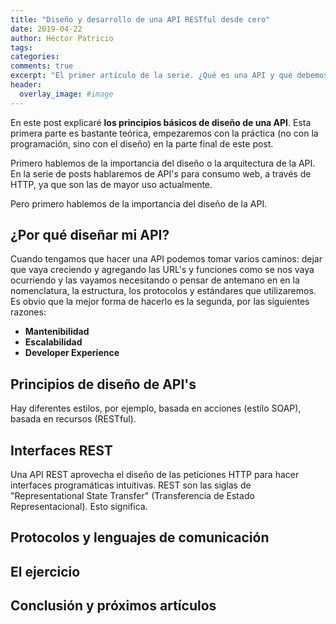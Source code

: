 ```yaml
---
title: "Diseño y desarrollo de una API RESTful desde cero"
date: 2019-04-22
author: Héctor Patricio
tags:
categories: 
comments: true
excerpt: "El primer artículo de la serie. ¿Qué es una API y qué debemos tener en cuenta al diseñarla?"
header:
  overlay_image: #image
---
```


En este post explicaré **los principios básicos de diseño de una API**. Esta primera parte es bastante teórica, empezaremos con la práctica (no con la programación, sino con el diseño) en la parte final de este post.

Primero hablemos de la importancia del diseño o la arquitectura de la API. En la serie de posts hablaremos de API's para consumo web, a través de HTTP, ya que son las de mayor uso actualmente.

Pero primero hablemos de la importancia del diseño de la API.

## ¿Por qué diseñar mi API?

Cuando tengamos que hacer una API podemos tomar varios caminos: dejar que vaya creciendo y agregando las URL's y funciones como se nos vaya ocurriendo y las vayamos necesitando o pensar de antemano en en la nomenclatura, la estructura, los protocolos y estándares que utilizaremos. Es obvio que la mejor forma de hacerlo es la segunda, por las siguientes razones:

- **Mantenibilidad**
- **Escalabilidad**
- **Developer Experience**

## Principios de diseño de API's

Hay diferentes estilos, por ejemplo, basada en acciones (estilo SOAP), basada en recursos (RESTful).

## Interfaces REST

Una API REST aprovecha el diseño de las peticiones HTTP para hacer interfaces programáticas intuitivas.
REST son las siglas de "Representational State Transfer" (Transferencia de Estado Representacional). Esto significa.


## Protocolos y lenguajes de comunicación

## El ejercicio

## Conclusión y próximos artículos